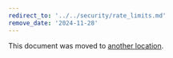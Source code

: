```yaml
---
redirect_to: '../../security/rate_limits.md'
remove_date: '2024-11-28'
---
```


<!-- markdownlint-disable -->

This document was moved to [another location](../../security/rate_limits.md).

<!-- This redirect file can be deleted after <2024-11-28>. -->
<!-- Redirects that point to other docs in the same project expire in three months. -->
<!-- Redirects that point to docs in a different project or site (for example, link is not relative and starts with `https:`) expire in one year. -->
<!-- Before deletion, see: https://docs.gitlab.com/ee/development/documentation/redirects.html -->
